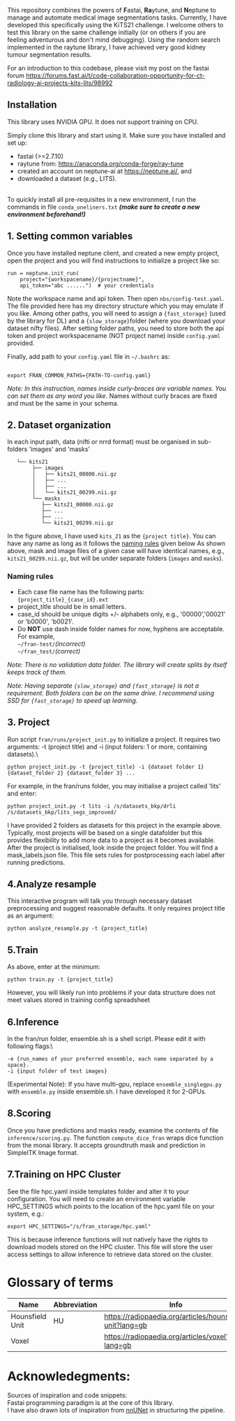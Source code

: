 This repository combines the powers of **F**astai, **Ra**ytune, and **N**eptune to manage and automate medical image segmentations tasks. Currently, I have developed this specifically using the KiTS21 challenge. I welcome others to test this library on the same challenge initially (or on others if you are feeling adventurous and don't mind debugging). Using the random search implemented in the raytune library, I have achieved very good kidney tumour segmentation results.

For an introduction to this codebase, please visit my post on the fastai forum https://forums.fast.ai/t/code-collaboration-opportunity-for-ct-radiology-ai-projects-kits-lits/98992

## Installation
This library uses NVIDIA GPU. It does not support training on CPU.

Simply clone this library and start using it.
Make sure you have installed and set up:
- fastai (>=2.7.10)
 - raytune from: https://anaconda.org/conda-forge/ray-tune
 - created an account on neptune-ai at https://neptune.ai/, and 
 - downloaded a dataset (e.g., LITS).

\
To quickly install all pre-requisites in a new environment, I run the commands in file `conda_oneliners.txt` ***(make sure to create a new environment beforehand!)***


## 1. Setting common variables
Once you have installed neptune client, and created a new empty project, open the project and you will find instructions to initialize a project like so:
```
run = neptune.init_run(
    project="{workspacename}/{projectname}",
    api_token="abc ......")  # your credentials
```
Note the workspace name and api token. Then open `nbs/config-test.yaml`. The file provided here has my directory structure which you may emulate if you like. Among other paths, you will need to assign a `{fast_storage}` (used by the library for DL) and a `{slow_storage}`folder (where you download your dataset nifty files). After setting folder paths, you need to store both the api token and project workspacename (NOT project name) inside `config.yaml` provided.

Finally, add path to your `config.yaml` file in `~/.bashrc` as:

```

export FRAN_COMMON_PATHS={PATH-TO-config.yaml}

```
*Note: In this instruction, names inside curly-braces are variable names. You can set them as any word you like.* Names without curly braces are fixed and must be the same in your schema.

## 2. Dataset organization
In each input path, data (nifti or nrrd format) must be organised in sub-folders 'images' and 'masks'



```
   └── kits21
        ├── images
        │   ├── kits21_00000.nii.gz
        │   ├── ...
        │   ├── ...
        │   └── kits21_00299.nii.gz
        └── masks
           ├── kits21_00000.nii.gz
           ├── ...
           ├── ...
           └── kits21_00299.nii.gz
```
In the figure above, I have used `kits_21` as the `{project title}`. You can have any name as long as it follows the [naming rules](#naming-rules) given below
As shown above, mask and image files of a given case will have identical names, e.g., `kits21_00299.nii.gz`, but will be under separate folders (`images` and `masks`). 
### Naming rules 
- Each case file name has the following parts: `{project_title}_{case_id}.ext`
- project_title should be in small letters. 
- case_id should be unique digits +/- alphabets only, e.g., '00000','00021' or 'b0000', 'b0021'.
- Do **NOT** use dash inside folder names for now, hyphens are acceptable. For example,\
`~/fran-test/`*(incorrect)* \
`~/fran_test/`*(correct)*


*Note: There is no validation data folder. The library will create splits by itself keeps track of them.*

*Note: Having separate `{slow_storage}` and `{fast_storage}` is not a requirement. Both folders can be on the same drive. I recommend using SSD for `{fast_storage}` to speed up learning.*
## 3. Project
Run script `fran/runs/project_init.py` to initialize a project. It requires two arguments: -t (project title) and -i (input folders: 1 or more, containing datasets).\

```
python project_init.py -t {project_title} -i {dataset folder 1} {dataset_folder 2} {dataset_folder 3} ...
```

For example, in the fran/runs folder, you may initialise a project called 'lits' and enter:
```
python project_init.py -t lits -i /s/datasets_bkp/drli /s/datasets_bkp/lits_segs_improved/ 
```

I have provided 2 folders as datasets for  this project in the example above. Typically, most projects will be based on a single datafolder but this provides flexibility to add more data to a project as it becomes available. After the project is initialised, look inside the project folder. You will find a mask_labels.json file. This file sets rules for postprocessing each label after running predictions. 

## 4.Analyze resample
This interactive program will talk you through necessary dataset preprocessing and suggest reasonable defaults. It only requires project title as an argument:
```
python analyze_resample.py -t {project_title}
```
## 5.Train
As above, enter at the minimum:
```
python train.py -t {project_title}
```
However, you will likely run into problems if your data structure does not meet values stored in training config spreadsheet 

## 6.Inference
In the fran/run folder, ensemble.sh is a shell script. Please edit it with following flags:\
```
-e {run_names of your preferred ensemble, each name separated by a space}.
-i {input folder of test images}
```
(Experimental Note): If you have multi-gpu, replace `ensemble_singlegpu.py` with `ensemble.py` inside ensemble.sh. I have developed it for 2-GPUs.


## 8.Scoring
Once you have predictions and masks ready, examine the contents of file `inference/scoring.py`. The function `compute_dice_fran` wraps dice function from the monai library. It accepts groundtruth mask and prediction in SimpleITK Image format.

## 7.Training on HPC Cluster
See the file hpc.yaml inside templates folder and alter it to your configuration. You will need to create an environment variable HPC_SETTINGS which points to the location of the hpc.yaml file on your system, e.g.:


```
export HPC_SETTINGS="/s/fran_storage/hpc.yaml"
```
This is because inference functions will not natively have the rights to download models stored on the HPC cluster. This file will store the user access settings to allow inference to retrieve  data stored on the cluster.

# Glossary of terms

|Name      |Abbreviation |Info|
|----------|-------------|----|
|Hounsfield Unit| HU |https://radiopaedia.org/articles/hounsfield-unit?lang=gb|
|Voxel||https://radiopaedia.org/articles/voxel?lang=gb|


# Acknowledegments:
Sources of inspiration and code snippets:\
Fastai programming paradigm is at the core of this library.\
I have also drawn lots of inspiration from [nnUNet](https://github.com/MIC-DKFZ/nnUNet) in structuring the pipeline.

